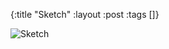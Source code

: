 {:title "Sketch"
 :layout :post
 :tags []}

![Sketch](/img/art/secret/sketches/uw1/20210823_-_UW_-_Sketch_3.jpg)
